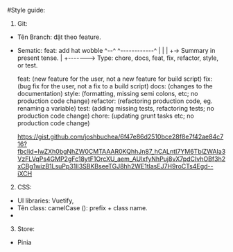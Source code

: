 #Style guide:

1) Git: 
+ Tên Branch: đặt theo feature.
+ Sematic: 
    feat: add hat wobble
    ^--^  ^------------^
    |     |
    |     +-> Summary in present tense.
    |
    +-------> Type: chore, docs, feat, fix, refactor, style, or test.

    feat: (new feature for the user, not a new feature for build script)
    fix: (bug fix for the user, not a fix to a build script)
    docs: (changes to the documentation)
    style: (formatting, missing semi colons, etc; no production code change)
    refactor: (refactoring production code, eg. renaming a variable)
    test: (adding missing tests, refactoring tests; no production code change)
    chore: (updating grunt tasks etc; no production code change)

    https://gist.github.com/joshbuchea/6f47e86d2510bce28f8e7f42ae84c716?fbclid=IwZXh0bgNhZW0CMTAAAR0KQhhJn87_hCALntI7YM6TblZWAIa3VzFLVqPs4GMP2gFc18ytF1OrcXU_aem_AUlxfyNhPuj8vX7pdCIvhOBf3h2xCBg1wizB1LsuPp31lI3SBKBseeTGJ8hh2WE1tlasEJ7H9roCTs4Egd--iXCH

2) CSS: 
+ UI libraries: Vuetify, 
+ Tên class: camelCase (): prefix + class name.
+ <Style Module></Style>

3) Store:
+ Pinia